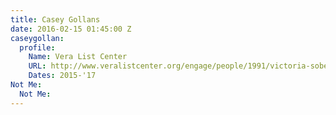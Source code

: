 ```yaml
---
title: Casey Gollans
date: 2016-02-15 01:45:00 Z
caseygollan:
  profile:
    Name: Vera List Center
    URL: http://www.veralistcenter.org/engage/people/1991/victoria-sobel-and-casey-gollan/
    Dates: 2015-'17
Not Me:
  Not Me: 
---
```


